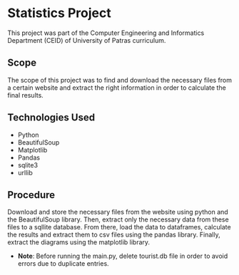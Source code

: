 # Statistics Project
This project was part of the Computer Engineering and Informatics Department (CEID) of University of Patras curriculum.

## Scope
The scope of this project was to find and download the necessary files from a certain website and extract the right information in order to calculate the final results.

## Technologies Used
- Python
- BeautifulSoup
- Matplotlib
- Pandas
- sqlite3
- urllib

## Procedure
Download and store the necessary files from the website using python and the BeautifulSoup library. Then, extract only the necessary data from these files to a sqllite database. From there, load the data to dataframes, calculate the results and extract them to csv files using the pandas library. Finally, extract the diagrams using the matplotlib library.

- **Note**: Before running the main.py, delete tourist.db file in order to avoid errors due to duplicate entries.
